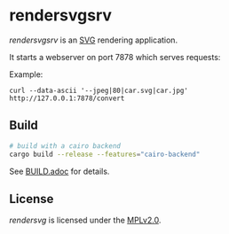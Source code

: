# rendersvgsrv

*rendersvgsrv* is an [SVG](https://en.wikipedia.org/wiki/Scalable_Vector_Graphics) rendering application.

It starts a webserver on port 7878 which serves requests:

Example:

```
curl --data-ascii '--jpeg|80|car.svg|car.jpg' http://127.0.0.1:7878/convert
```



## Build

```bash
# build with a cairo backend
cargo build --release --features="cairo-backend"
```

See [BUILD.adoc](../../BUILD.adoc) for details.

## License

*rendersvg* is licensed under the [MPLv2.0](https://www.mozilla.org/en-US/MPL/).
